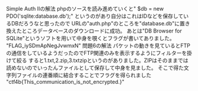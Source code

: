Simple Auth IIの解法
phpのソースを読み進めていくと" $db = new PDO('sqlite:database.db');"
というのがあり自分はこれはIDなどを保存しているDBだろうなと思ったので
URLの"auth.php"のところを"database.db"に置き換えたところデータベースのダウンロードに成功。
あとは"DB Browser for SQLite"というソフトを用いて中身を覗くとフラグが書いてありました。
"FLAG_iySDmApNegJvwmxN"
問題6の解法
パケットの動きを見ているとFTPの通信をしているようだったのでFTP関連のみを表示するようにフィルターを掛けて絞る
すると1.txt,2.zip,3.txtzipというのがありました。ZIPはそのままでは読めないのでいったんファイルとして保存して中身を見ました。
そこで得た文字列ファイルの連番順に結合することでフラグを得られました
"ctf4b{This_communication_is_not_encrypted.}"
